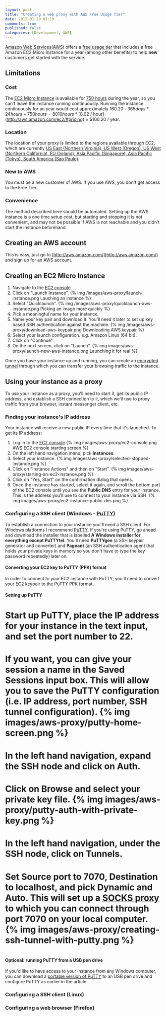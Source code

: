 ```yaml
---
layout: post
title: "Creating a web proxy with AWS Free Usage Tier"
date: 2012-01-29 01:19
comments: true
published: false
categories: [Development, AWS]
---
```

[Amazon Web Services(AWS)](http://aws.amazon.com/) offers a [free usage tier](http://aws.amazon.com/free/) that includes a free Amazon EC2 Micro Instance for a year (among other benefits) to help **new** customers get started with the service.

## Limitations
### Cost
The [EC2 Micro Instance](http://aws.amazon.com/ec2/instance-types/) is available for [750 hours](http://aws.amazon.com/free/) during the year, so you can't leave the instance running continuously. Running the instance continuously for an year would cost approximately $160.20: 365 days * 24 hours - 750 hours = 8010 hours * [$0.02 / hour](http://aws.amazon.com/ec2/#pricing) = $160.20 / year.

### Location
The location of your proxy is limited to the regions available through EC2, which are currently [US East (Northern Virginia), US West (Oregon), US West (Northern California), EU (Ireland), Asia Pacific (Singapore), Asia Pacific (Tokyo), South America (Sao Paulo)](http://aws.amazon.com/ec2/faqs/#Is_Amazon_EC2_running_in_more_than_one_region_When_will_EC2_be_expanding_to_new_regions).

### New to AWS
You must be a new customer of AWS. If you use AWS, you don't get access to the Free Tier.

### Convenience
The method described here should be automated. Setting up the AWS instance is a one time setup cost, but starting and stopping it is not convenient, and may not be possible if AWS is not reachable and you didn't start the instance beforehand.

## Creating an AWS account
This is easy, just go to [http://aws.amazon.com/](http://aws.amazon.com/) and sign up for an AWS account.

## Creating an EC2 Micro Instance
1. Navigate to the [EC2 console](https://console.aws.amazon.com/ec2/).
2. Click on "Launch Instance". {% img /images/aws-proxy/launch-instance.png Lauching an instance %}
3. Select "Quicklaunch". {% img /images/aws-proxy/quicklaunch-aws-instance.png Picking an image more quickly %}
4. Pick a meaningful name for your instance.
5. Name your key pair and download it. You'll need it later to set up key based SSH authentication against the machine. {% img /images/aws-proxy/download-aws-keypair.png Downloading AWS keypair %}
6. Select your launch configuration. e.g. Amazon Linux (64 bit).
7. Click on "Continue".
8. On the next screen, click on "Launch". {% img images/aws-proxy/launch-new-aws-instance.png Launching it for real %}

Once you have your instance up and running, you can create an [encrypted tunnel](http://en.wikipedia.org/wiki/SSH_tunnel#Secure_shell_tunneling) through which you can transfer your browsing traffic to the instance.

## Using your instance as a proxy
To use your instance as a proxy, you'll need to start it, get its public IP address, and establish a SSH connection to it, which we'll use to proxy traffic from your browser, instant messenger client, etc.

### Finding your instance's IP address
Your instance will receive a new public IP every time that it's launched. To get its IP address:

1. Log in to the [EC2 console](https://console.aws.amazon.com/ec2/home) {% img images/aws-proxy/ec2-console.png AWS EC2 console starting screen %}
2. On the left hand navigation menu, pick **Instances**.
3. Select your instance. {% img images/aws-proxy/selected-stopped-instance.png %}
4. Click on "Instance Actions" and then on "Start". {% img images/aws-proxy/starting-an-ec2-instance.png %}
5. Click on "Yes, Start" on the confirmation dialog that opens.
6. Once the instance has started, select it again, and scroll the bottom part of the EC2 console until you see the **Public DNS** entry for your instance. This is the address you'll use to connect to your instance via SSH. {% img images/aws-proxy/ec2-instance-public-dns.png %}

### Configuring a SSH client (Windows - [PuTTY](http://www.chiark.greenend.org.uk/~sgtatham/putty/download.html))
To establish a connection to your instance you'll need a SSH client. For Windows platforms I recommend [PuTTY](http://www.chiark.greenend.org.uk/~sgtatham/putty/download.html). If you're using PuTTY, go ahead and download the installer that is labelled **A Windows installer for everything except PuTTYtel**. You'll need **PuTTYgen** (a SSH keypair generator and converter) and **Pageant** (an SSH authentication agent that holds your private keys in memory so you don't have to type the key password repeatedly) later on.

#### Converting your EC2 key to PuTTY (PPK) format
In order to connect to your EC2 instance with PuTTY, you'll need to convert your EC2 keypair to the PuTTY PPK format.

#### Setting up PuTTY
# Start up PuTTY, place the IP address for your instance in the text input, and set the port number to 22.
# If you want, you can give your session a name in the **Saved Sessions** input box. This will allow you to save the PuTTY configuration (i.e. IP address, port number, SSH tunnel configuration). {% img images/aws-proxy/putty-home-screen.png %}
# In the left hand navigation, expand the **SSH** node and click on **Auth**.
# Click on **Browse** and select your private key file. {% img images/aws-proxy/putty-auth-with-private-key.png %}
# In the left hand navigation, under the **SSH** node, click on **Tunnels**.
# Set **Source port** to **7070**, **Destination** to **localhost**, and pick **Dynamic** and **Auto**. This will set up a [SOCKS proxy](http://en.wikipedia.org/wiki/SOCKS) to which you can connect through port 7070 on your local computer. {% img images/aws-proxy/creating-ssh-tunnel-with-putty.png %}
# 

#### Optional: running PuTTY from a USB pen drive
If you'd like to have access to your instance from any Windows computer, you can download a [portable version of PuTTY](http://portableapps.com/apps/internet/putty_portable) to an USB pen drive and configure PuTTY as earlier in the article.

### Configuring a SSH client (Linux)

### Configuring a web browser (Firefox)

